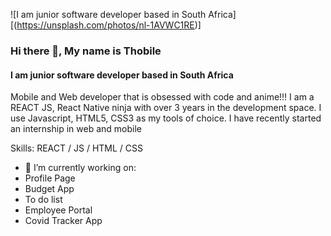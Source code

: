 ![I am junior software developer based in South Africa][(https://unsplash.com/photos/nl-1AVWC1RE)]

### Hi there 👋, My name is Thobile
#### I am junior software developer based in South Africa


Mobile and Web developer that is obsessed with code and anime!!!
I am a REACT JS, React Native ninja with over 3 years in the development space. I use Javascript, HTML5, CSS3 as my tools of choice.
I have recently started an internship in web and mobile

Skills:  REACT / JS / HTML / CSS

- 🔭 I’m currently working on:
- Profile Page
- Budget App
- To do list
- Employee Portal
- Covid Tracker App




